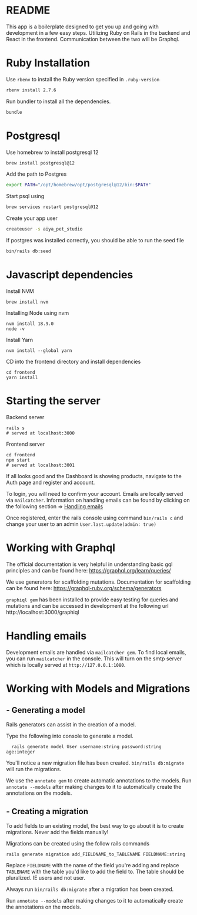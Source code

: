 # README

This app is a boilerplate designed to get you up and going with development in a few easy steps.
Utilizing Ruby on Rails in the backend and React in the frontend.
Communication between the two will be Graphql.

# Ruby Installation
Use `rbenv` to install the Ruby version specified in `.ruby-version`

```sh
rbenv install 2.7.6
```

Run bundler to install all the dependencies.
```sh
bundle
```

# Postgresql
Use homebrew to install postgresql 12
```sh
brew install postgresql@12
```
Add the path to Postgres
```sh
export PATH="/opt/homebrew/opt/postgresql@12/bin:$PATH"
```
Start psql using
```sh
brew services restart postgresql@12
```
Create your app user
```sh
createuser -s aiya_pet_studio
```
If postgres was installed correctly, you should be able to run the seed file
```sh
bin/rails db:seed
```

# Javascript dependencies
Install NVM
```shell
brew install nvm
```
Installing Node using nvm
```shell
nvm install 18.9.0
node -v
```
Install Yarn
```shell
nvm install --global yarn
```
CD into the frontend directory and install dependencies
```shell
cd frontend
yarn install
```

# Starting the server
Backend server
```shell
rails s
# served at localhost:3000
```
Frontend server
```shell
cd frontend
npm start
# served at localhost:3001
```
If all looks good and the Dashboard is showing products, navigate to the Auth page and register and account.

To login, you will need to confirm your account. Emails are locally served via `mailcatcher`. Information on handling emails can be found by clicking on the following section => [Handling emails](#handling-emails)

Once registered, enter the rails console using command `bin/rails c` and change your user to an admin
`User.last.update(admin: true)`

# Working with Graphql
The official documentation is very helpful in understanding basic gql principles and can be found here:
https://graphql.org/learn/queries/

We use generators for scaffolding mutations. Documentation for scaffolding can be found here:
https://graphql-ruby.org/schema/generators

`graphiql gem` has been installed to provide easy testing for queries and mutations and can be accessed in development at the following url
http://localhost:3000/graphiql

# Handling emails
Development emails are handled via `mailcatcher gem`. To find local emails, you can run `mailcatcher` in the console. This will turn on the smtp server which is locally served at `http://127.0.0.1:1080`.

# Working with Models and Migrations
## - Generating a model
Rails generators can assist in the creation of a model.

Type the following into console to generate a model.
```shell
  rails generate model User username:string password:string age:integer
```

You'll notice a new migration file has been created. `bin/rails db:migrate` will run the migrations.

We use the `annotate gem` to create automatic annotations to the models. Run `annotate --models` after making changes to it to automatically create the annotations on the models.

## - Creating a migration
To add fields to an existing model, the best way to go about it is to create migrations. Never add the fields manually!

Migrations can be created using the follow rails commands
```shell
rails generate migration add_FIELDNAME_to_TABLENAME FIELDNAME:string
```

Replace `FIELDNAME` with the name of the field you're adding and replace `TABLENAME` with the table you'd like to add the field to. The table should be pluralized. IE users and not user.

Always run `bin/rails db:migrate` after a migration has been created.

Run `annotate --models` after making changes to it to automatically create the annotations on the models.